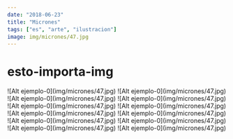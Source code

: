 ```yaml
---
date: "2018-06-23"
title: "Micrones"
tags: ["es", "arte", "ilustracion"]
image: img/micrones/47.jpg
---
```


# esto-importa-img

<div class="columns-3 ">
![Alt ejemplo-0](img/micrones/47.jpg)
![Alt ejemplo-0](img/micrones/47.jpg)
![Alt ejemplo-0](img/micrones/47.jpg)
![Alt ejemplo-0](img/micrones/47.jpg)
![Alt ejemplo-0](img/micrones/47.jpg)
![Alt ejemplo-0](img/micrones/47.jpg)
![Alt ejemplo-0](img/micrones/47.jpg)
![Alt ejemplo-0](img/micrones/47.jpg)
![Alt ejemplo-0](img/micrones/47.jpg)
![Alt ejemplo-0](img/micrones/47.jpg)
![Alt ejemplo-0](img/micrones/47.jpg)
![Alt ejemplo-0](img/micrones/47.jpg)

</div>